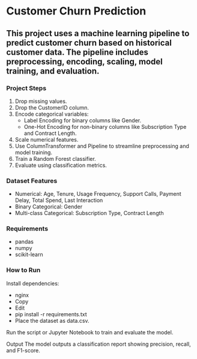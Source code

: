 # Customer Churn Prediction
## This project uses a machine learning pipeline to predict customer churn based on historical customer data. The pipeline includes preprocessing, encoding, scaling, model training, and evaluation.

### Project Steps
1. Drop missing values.
2.  Drop the CustomerID column.
3.  Encode categorical variables:
    - Label Encoding for binary columns like Gender.
    - One-Hot Encoding for non-binary columns like Subscription Type and Contract Length.
4. Scale numerical features.
5. Use ColumnTransformer and Pipeline to streamline preprocessing and model training.
6. Train a Random Forest classifier.
7. Evaluate using classification metrics.

### Dataset Features
- Numerical: Age, Tenure, Usage Frequency, Support Calls, Payment Delay, Total Spend, Last Interaction
- Binary Categorical: Gender
- Multi-class Categorical: Subscription Type, Contract Length

### Requirements
- pandas
- numpy
- scikit-learn

### How to Run
Install dependencies:
- nginx
- Copy
- Edit
- pip install -r requirements.txt
- Place the dataset as data.csv.

Run the script or Jupyter Notebook to train and evaluate the model.

Output
The model outputs a classification report showing precision, recall, and F1-score.
